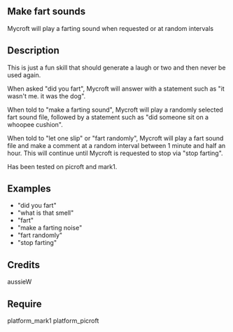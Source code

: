 ## Make fart sounds
Mycroft will play a farting sound when requested or at random intervals

## Description 
This is just a fun skill that should generate a laugh or two and then never be used again.

When asked "did you fart", Mycroft will answer with a statement such as "it wasn't me. it was the dog". 

When told to "make a farting sound", Mycroft will play a randomly selected fart sound file, followed by a statement such as "did someone sit on a whoopee cushion".

When told to "let one slip" or "fart randomly", Mycroft will play a fart sound file and make a comment at a random interval between 1 minute and half an hour. This will continue until Mycroft is requested to stop via "stop farting".

Has been tested on picroft and mark1.

## Examples 
* "did you fart"
* "what is that smell"
* "fart"
* "make a farting noise"
* "fart randomly"
* "stop farting"

## Credits 
aussieW

## Require 
platform_mark1 platform_picroft 

